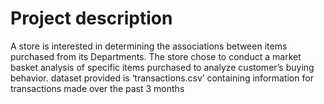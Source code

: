 # Project description
 A store is interested in determining the associations between items purchased from its Departments. The
store chose to conduct a market basket analysis of specific items purchased to analyze customer’s buying behavior.
dataset provided is ‘transactions.csv’ containing information for transactions made over the past 3
months